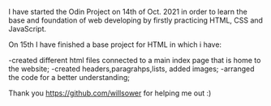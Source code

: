 I have started the Odin Project on 14th of Oct. 2021 in order to learn the base and foundation of web developing by firstly practicing HTML, CSS and JavaScript.

On 15th I have finished a base project for HTML in which i have:

-created different html files connected to a main index page that is home to the website;
-created headers,paragrahps,lists, added images;
-arranged the code for a better understanding;






Thank you https://github.com/willsower for helping me out :)
